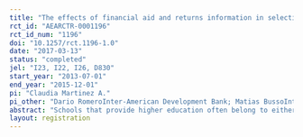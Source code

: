 ```yaml
---
title: "The effects of financial aid and returns information in selective and less selective schools: Experimental evidence from Chile"
rct_id: "AEARCTR-0001196"
rct_id_num: "1196"
doi: "10.1257/rct.1196-1.0"
date: "2017-03-13"
status: "completed"
jel: "I23, I22, I26, D830"
start_year: "2013-07-01"
end_year: "2015-12-01"
pi: "Claudia Martinez A."
pi_other: "Dario RomeroInter-American Development Bank; Matias BussoInter-American Development Bank; Taryn DinkelmanDartmouth College"
abstract: "Schools that provide higher education often belong to either a merit-based selective system or an open-access less selective system. Because spaces in the selective system tend to be rationed and contingent on a lifetime of academic preparation, improved access to higher education may be more quickly achieved through interventions relevant to the less selective system. We present the results of a field experiment that provided Grade 12 students in Chile with tailored information about financial aid and average earnings for schools and careers in both types of schools. Treated students are more likely to apply to and enroll in higher education. Effects are concentrated among students who must choose from schools in the less selective system. Treated students choose careers and schools with lower expected wages, lower employment probabilities, and lower quality, but offering shorter degree programs with lower tuition."
layout: registration
---
```


